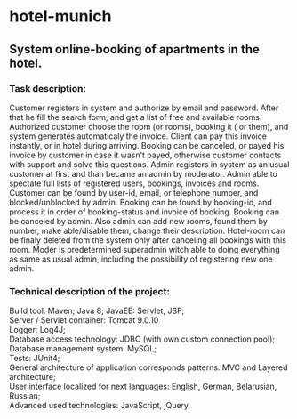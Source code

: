 # hotel-munich

## System online-booking of apartments in the hotel.

### Task description:
   Customer registers in system and authorize by email and password. After that he fill the search form, and get a list of free and available rooms. Authorized customer choose the room (or rooms),  booking it ( or them), and system generates automaticaly the invoice. Client can pay this invoice instantly, or in hotel during arriving. Booking can be canceled, or payed his invoice by customer in case it wasn't payed, otherwise customer contacts with support and solve this questions.
   Admin registers in system as an usual customer at first and than became an admin by moderator. Admin able to spectate full lists of registered users, bookings, invoices and rooms. Customer can be found  by user-id, email, or telephone number, and blocked/unblocked by admin. Booking can be found by booking-id, and process it in order of booking-status and invoice of booking. Booking can be canceled by admin. Also admin can add new rooms, found them by number, make able/disable them, change their description. Hotel-room can be finaly deleted from the system only after canceling all bookings with this room.
   Moder is predetermined superadmin witch able to doing everything as same as usual admin, including the possibility of registering new one admin.

### Technical description of the project:
Build tool: Maven;
Java 8;
JavaEE: Servlet, JSP; <br>
Server / Servlet container: Tomcat 9.0.10 <br>
Logger: Log4J; <br>
Database access technology: JDBC (with own custom connection pool);<br>
Database management system: MySQL; <br>
Tests: JUnit4; <br>
General architecture of application corresponds patterns: MVC and Layered architecture; <br>
User interface localized for next languages: English, German, Belarusian, Russian; <br>
Advanced used technologies: JavaScript, jQuery.
